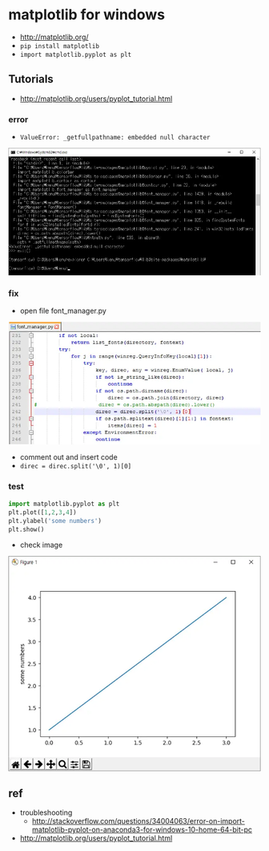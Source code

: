 # matplotlib for windows
- http://matplotlib.org/
- `pip install matplotlib`
- `import matplotlib.pyplot as plt`

## Tutorials
- http://matplotlib.org/users/pyplot_tutorial.html

### error
- `ValueError: _getfullpathname: embedded null character`
<img src="images/windows-matplotlib-err0.webp" class="img">

### fix
- open file font_manager.py
<img src="images/windows-matplotlib-err1.webp" class="img">

- comment out and insert code
- `direc = direc.split('\0', 1)[0]`

### test
```py
import matplotlib.pyplot as plt
plt.plot([1,2,3,4])
plt.ylabel('some numbers')
plt.show()
```
- check image
<img src="images/matplotlib-basic.webp" class="img">

## ref
- troubleshooting
  * http://stackoverflow.com/questions/34004063/error-on-import-matplotlib-pyplot-on-anaconda3-for-windows-10-home-64-bit-pc
- http://matplotlib.org/users/pyplot_tutorial.html
